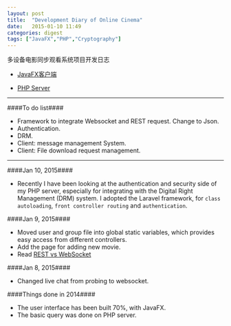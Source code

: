 ```yaml
---
layout: post
title:  "Development Diary of Online Cinema"
date:   2015-01-10 11:49
categories: digest
tags: ["JavaFX","PHP","Cryptography"]
---
```


多设备电影同步观看系统项目开发日志

*  [JavaFX客户端](https://github.com/SeffyVon/FYP_JavaFX_Client)

*  [PHP Server](https://github.com/SeffyVon/FYP_PHP_Server)

** **

####To do list####

* Framework to integrate Websocket and REST request. Change to Json.
* Authentication.
* DRM.
* Client: message management System.
* Client: File download request management.

** **

####Jan 10, 2015####
* Recently I have been looking at the authentication and security side of my PHP server, especially for integrating with the Digital Right Management (DRM) system. I adopted the Laravel framework, for `class autoloading`, `front controller routing` and `authentication`.

####Jan 9, 2015####
* Moved user and group file into global static variables, which provides easy access from different controllers.
* Add the page for adding new movie.
* Read [REST vs WebSocket](http://blog.arungupta.me/rest-vs-websocket-comparison-benchmarks/)

####Jan 8, 2015####
* Changed live chat from probing to websocket. 

####Things done in 2014####
* The user interface has been built 70%, with JavaFX.
* The basic query was done on PHP server.

